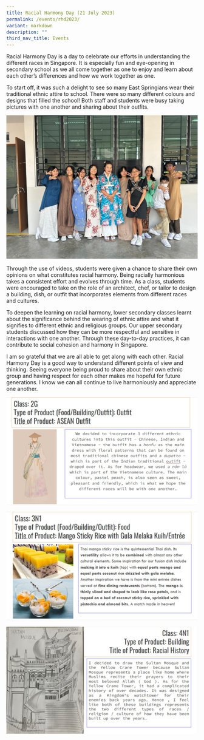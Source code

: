 ```yaml
---
title: Racial Harmony Day (21 July 2023)
permalink: /events/rhd2023/
variant: markdown
description: ""
third_nav_title: Events
---
```

Racial Harmony Day is a day to celebrate our efforts in understanding the different races in Singapore. It is especially fun and eye-opening in secondary school as we all come together as one to enjoy and learn about each other’s differences and how we work together as one.
  
To start off, it was such a delight to see so many East Springians wear their traditional ethnic attire to school. There were so many different colours and designs that filled the school! Both staff and students were busy taking pictures with one another and sharing about their outfits.

![](/images/Events/2023%20RHD/rhd5_2023.jpeg)

Through the use of videos, students were given a chance to share their own opinions on what constitutes racial harmony. Being racially harmonious takes a consistent effort and evolves through time. As a class, students were encouraged to take on the role of an architect, chef, or tailor to design a building, dish, or outfit that incorporates elements from different races and cultures.
 
To deepen the learning on racial harmony, lower secondary classes learnt about the significance behind the wearing of ethnic attire and what it signifies to different ethnic and religious groups. Our upper secondary students discussed how they can be more respectful and sensitive in interactions with one another. Through these day-to-day practices, it can contribute to social cohesion and harmony in Singapore.

I am so grateful that we are all able to get along with each other. Racial Harmony Day is a good way to understand different points of view and thinking. Seeing everyone being proud to share about their own ethnic group and having respect for each other makes me hopeful for future generations. I know we can all continue to live harmoniously and appreciate one another.

![](/images/Events/2023%20RHD/rhd1_write.jpg)

![](/images/Events/2023%20RHD/rhd2_write.jpg)

![](/images/Events/2023%20RHD/rhd3_write.jpg)